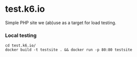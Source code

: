 # test.k6.io
Simple PHP site we (ab)use as a target for load testing.

### Local testing

```
cd test.k6.io/
docker build -t testsite . && docker run -p 80:80 testsite
```
